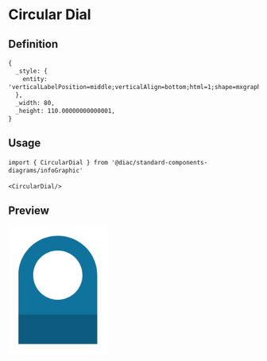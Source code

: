 # Circular Dial

## Definition

```
{
  _style: { 
    entity: 'verticalLabelPosition=middle;verticalAlign=bottom;html=1;shape=mxgraph.infographic.circularDial;dy=15;fillColor=#10739E;strokeColor=none;labelPosition=center;align=center;fontStyle=1;fontSize=15;spacingBottom=5;whiteSpace=wrap;',
  },
  _width: 80,
  _height: 110.00000000000001,
}
```

## Usage

```
import { CircularDial } from '@diac/standard-components-diagrams/infoGraphic'

<CircularDial/>
```

## Preview

<img src="./circular-dial.png" width="200"/>

